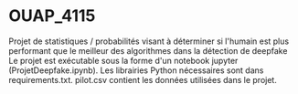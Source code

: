 # OUAP_4115
Projet de statistiques / probabilités visant à déterminer si l'humain est plus performant que le meilleur des algorithmes dans la détection de deepfake
Le projet est exécutable sous la forme d'un notebook jupyter (ProjetDeepfake.ipynb). Les librairies Python nécessaires sont dans requirements.txt. pilot.csv contient les données utilisées dans le projet.
